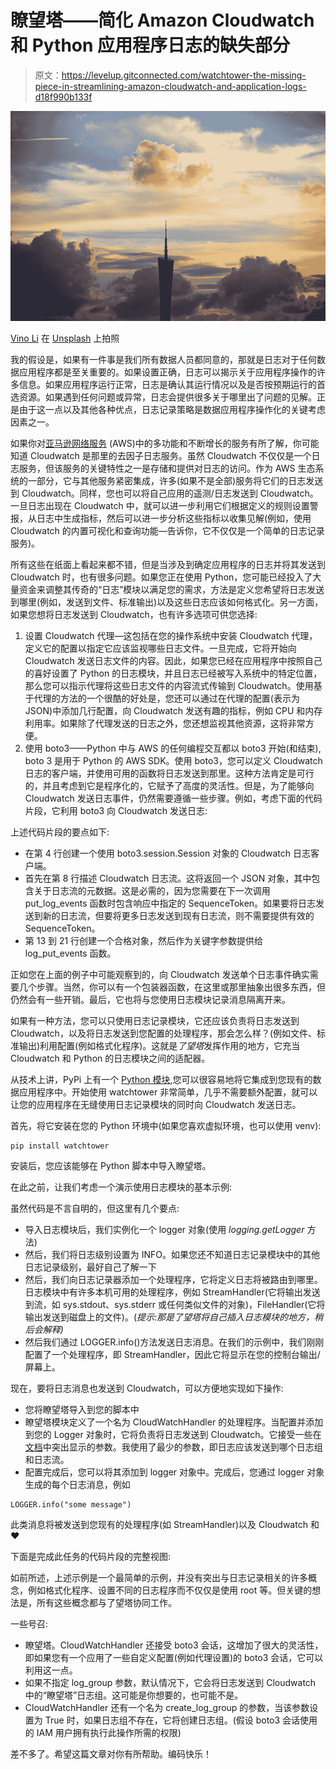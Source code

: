# 瞭望塔——简化 Amazon Cloudwatch 和 Python 应用程序日志的缺失部分

> 原文：<https://levelup.gitconnected.com/watchtower-the-missing-piece-in-streamlining-amazon-cloudwatch-and-application-logs-d18f990b133f>

![](img/d755f5d15859accdb811d4bebafecd9a.png)

[Vino Li](https://unsplash.com/@vinomamba24?utm_source=medium&utm_medium=referral) 在 [Unsplash](https://unsplash.com?utm_source=medium&utm_medium=referral) 上拍照

我的假设是，如果有一件事是我们所有数据人员都同意的，那就是日志对于任何数据应用程序都是至关重要的。如果设置正确，日志可以揭示关于应用程序操作的许多信息。如果应用程序运行正常，日志是确认其运行情况以及是否按预期运行的首选资源。如果遇到任何问题或异常，日志会提供很多关于哪里出了问题的见解。正是由于这一点以及其他各种优点，日志记录策略是数据应用程序操作化的关键考虑因素之一。

如果你对[亚马逊网络服务](https://aws.amazon.com/) (AWS)中的多功能和不断增长的服务有所了解，你可能知道 Cloudwatch 是那里的去因子日志服务。虽然 Cloudwatch 不仅仅是一个日志服务，但该服务的关键特性之一是存储和提供对日志的访问。作为 AWS 生态系统的一部分，它与其他服务紧密集成，许多(如果不是全部)服务将它们的日志发送到 Cloudwatch。同样，您也可以将自己应用的遥测/日志发送到 Cloudwatch。一旦日志出现在 Cloudwatch 中，就可以进一步利用它们根据定义的规则设置警报，从日志中生成指标，然后可以进一步分析这些指标以收集见解(例如，使用 Cloudwatch 的内置可视化和查询功能—告诉你，它不仅仅是一个简单的日志记录服务)。

所有这些在纸面上看起来都不错，但是当涉及到确定应用程序的日志并将其发送到 Cloudwatch 时，也有很多问题。如果您正在使用 Python，您可能已经投入了大量资金来调整其传奇的“日志”模块以满足您的需求，方法是定义您希望将日志发送到哪里(例如，发送到文件、标准输出)以及这些日志应该如何格式化。另一方面，如果您想将日志发送到 Cloudwatch，也有许多选项可供您选择:

1.  设置 Cloudwatch 代理—这包括在您的操作系统中安装 Cloudwatch 代理，定义它的配置以指定它应该监视哪些日志文件。一旦完成，它将开始向 Cloudwatch 发送日志文件的内容。因此，如果您已经在应用程序中按照自己的喜好设置了 Python 的日志模块，并且日志已经被写入系统中的特定位置，那么您可以指示代理将这些日志文件的内容流式传输到 Cloudwatch。使用基于代理的方法的一个很酷的好处是，您还可以通过在代理的配置(表示为 JSON)中添加几行配置，向 Cloudwatch 发送有趣的指标，例如 CPU 和内存利用率。如果除了代理发送的日志之外，您还想监视其他资源，这将非常方便。
2.  使用 boto3——Python 中与 AWS 的任何编程交互都以 boto3 开始(和结束), boto 3 是用于 Python 的 AWS SDK。使用 boto3，您可以定义 Cloudwatch 日志的客户端，并使用可用的函数将日志发送到那里。这种方法肯定是可行的，并且考虑到它是程序化的，它赋予了高度的灵活性。但是，为了能够向 Cloudwatch 发送日志事件，仍然需要遵循一些步骤。例如，考虑下面的代码片段，它利用 boto3 向 Cloudwatch 发送日志:

上述代码片段的要点如下:

*   在第 4 行创建一个使用 boto3.session.Session 对象的 Cloudwatch 日志客户端。
*   首先在第 8 行描述 Cloudwatch 日志流。这将返回一个 JSON 对象，其中包含关于日志流的元数据。这是必需的，因为您需要在下一次调用 put_log_events 函数时包含响应中指定的 SequenceToken。如果要将日志发送到新的日志流，但要将更多日志发送到现有日志流，则不需要提供有效的 SequenceToken。
*   第 13 到 21 行创建一个合格对象，然后作为关键字参数提供给 log_put_events 函数。

正如您在上面的例子中可能观察到的，向 Cloudwatch 发送单个日志事件确实需要几个步骤。当然，你可以有一个包装器函数，在这里或那里抽象出很多东西，但仍然会有一些开销。最后，它也将与您使用日志模块记录消息隔离开来。

如果有一种方法，您可以只使用日志记录模块，它还应该负责将日志发送到 Cloudwatch，以及将日志发送到您配置的处理程序，那会怎么样？(例如文件、标准输出)利用配置(例如格式化程序)。这就是*了望塔*发挥作用的地方，它充当 Cloudwatch 和 Python 的日志模块之间的适配器。

从技术上讲，PyPi 上有一个 [Python 模块](https://pypi.org/project/watchtower/),您可以很容易地将它集成到您现有的数据应用程序中。开始使用 watchtower 非常简单，几乎不需要额外配置，就可以让您的应用程序在无缝使用日志记录模块的同时向 Cloudwatch 发送日志。

首先，将它安装在您的 Python 环境中(如果您喜欢虚拟环境，也可以使用 venv):

```
pip install watchtower
```

安装后，您应该能够在 Python 脚本中导入瞭望塔。

在此之前，让我们考虑一个演示使用日志模块的基本示例:

虽然代码是不言自明的，但这里有几个要点:

*   导入日志模块后，我们实例化一个 logger 对象(使用 *logging.getLogger* 方法)
*   然后，我们将日志级别设置为 INFO。如果您还不知道日志记录模块中的其他日志记录级别，最好自己了解一下
*   然后，我们向日志记录器添加一个处理程序，它将定义日志将被路由到哪里。日志模块中有许多本机可用的处理程序，例如 StreamHandler(它将输出发送到流，如 sys.stdout、sys.stderr 或任何类似文件的对象)，FileHandler(它将输出发送到磁盘上的文件)。(*提示:那是了望塔将自己插入日志模块的地方，稍后会解释)*
*   然后我们通过 LOGGER.info()方法发送日志消息。在我们的示例中，我们刚刚配置了一个处理程序，即 StreamHandler，因此它将显示在您的控制台输出/屏幕上。

现在，要将日志消息也发送到 Cloudwatch，可以方便地实现如下操作:

*   您将瞭望塔导入到您的脚本中
*   瞭望塔模块定义了一个名为 CloudWatchHandler 的处理程序。当配置并添加到您的 Logger 对象时，它将负责将日志发送到 Cloudwatch。它接受一些在[文档](https://watchtower.readthedocs.io/en/latest/#module-watchtower)中突出显示的参数。我使用了最少的参数，即日志应该发送到哪个日志组和日志流。
*   配置完成后，您可以将其添加到 logger 对象中。完成后，您通过 logger 对象生成的每个日志消息，例如

```
LOGGER.info("some message")
```

此类消息将被发送到您现有的处理程序(如 StreamHandler)以及 Cloudwatch 和❤

下面是完成此任务的代码片段的完整视图:

如前所述，上述示例是一个最简单的示例，并没有突出与日志记录相关的许多概念，例如格式化程序、设置不同的日志程序而不仅仅是使用 root 等。但关键的想法是，所有这些概念都与了望塔协同工作。

一些号召:

*   瞭望塔。CloudWatchHandler 还接受 boto3 会话，这增加了很大的灵活性，即如果您有一个应用了一些自定义配置(例如代理设置)的 boto3 会话，它可以利用这一点。
*   如果不指定 log_group 参数，默认情况下，它会将日志发送到 Cloudwatch 中的“瞭望塔”日志组。这可能是你想要的，也可能不是。
*   CloudWatchHandler 还有一个名为 create_log_group 的参数，当该参数设置为 True 时，如果日志组不存在，它将创建日志组。(假设 boto3 会话使用的 IAM 用户拥有执行此操作所需的权限)

差不多了。希望这篇文章对你有所帮助。编码快乐！